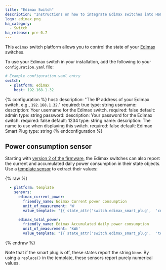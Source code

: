 ```yaml
---
title: "Edimax Switch"
description: "Instructions on how to integrate Edimax switches into Home Assistant."
logo: edimax.png
ha_category:
  - Switch
ha_release: pre 0.7
---
```


This `edimax` switch platform allows you to control the state of your [Edimax](https://www.edimax.com/edimax/merchandise/merchandise_list/data/edimax/global/home_automation_smart_plug/) switches.

To use your Edimax switch in your installation, add the following to your `configuration.yaml` file:

```yaml
# Example configuration.yaml entry
switch:
  - platform: edimax
    host: 192.168.1.32
```

{% configuration %}
host:
  description: "The IP address of your Edimax switch, e.g., `192.168.1.32`."
  required: true
  type: string
username:
  description: Your username for the Edimax switch.
  required: false
  default: admin
  type: string
password:
  description: Your password for the Edimax switch.
  required: false
  default: 1234
  type: string
name:
  description: The name to use when displaying this switch.
  required: false
  default: Edimax Smart Plug
  type: string
{% endconfiguration %}

## Power consumption sensor

Starting with [version 2 of the firmware](https://www.edimax.com/edimax/download/download/data/edimax/global/download/), the Edimax switches can also report the current and accumulated daily power consumption in their state objects. Use a [template sensor](/components/template/) to extract their values:

{% raw %}
```yaml
  - platform: template
    sensors:
      edimax_current_power:
        friendly_name: Edimax Current power consumption
        unit_of_measurement: 'W'
        value_template: "{{ state_attr('switch.edimax_smart_plug',  'current_power_w') | replace('None', 0) }}"

      edimax_total_power:
        friendly_name: Edimax Accumulated daily power consumption
        unit_of_measurement: 'kWh'
        value_template: "{{ state_attr('switch.edimax_smart_plug',  'today_energy_kwh') | replace('None', 0) }}"
```
{% endraw %}

Note that if the smart plug is off, these states report the string `None`. By using a `replace()` in the template, these sensors report purely numerical values.
